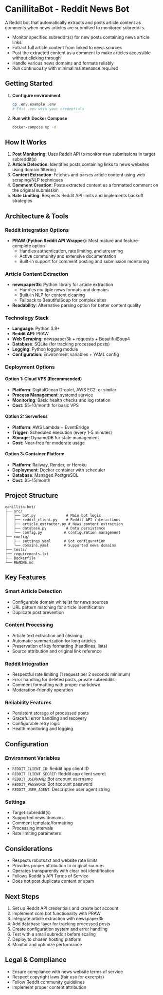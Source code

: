 # CanillitaBot - Reddit News Bot

A Reddit bot that automatically extracts and posts article content as comments when news articles are submitted to monitored subreddits.

- Monitor specified subreddit(s) for new posts containing news article links
- Extract full article content from linked to news sources
- Post the extracted content as a comment to make articles accessible without clicking through
- Handle various news domains and formats reliably
- Run continuously with minimal maintenance required

## Getting Started

1. **Configure environment**
   ```bash
   cp .env.example .env
   # Edit .env with your credentials
   ```

2. **Run with Docker Compose**
   ```bash
   docker-compose up -d
   ```

## How It Works

1. **Post Monitoring**: Uses Reddit API to monitor new submissions in target subreddit(s)
2. **Article Detection**: Identifies posts containing links to news websites using domain filtering
3. **Content Extraction**: Fetches and parses article content using web scraping/NLP techniques
4. **Comment Creation**: Posts extracted content as a formatted comment on the original submission
5. **Rate Limiting**: Respects Reddit API limits and implements backoff strategies

## Architecture & Tools

### Reddit Integration Options
- **PRAW (Python Reddit API Wrapper)**: Most mature and feature-complete option
  - Handles authentication, rate limiting, and streaming
  - Active community and extensive documentation
  - Built-in support for comment posting and submission monitoring

### Article Content Extraction
- **newspaper3k**: Python library for article extraction
  - Handles multiple news formats and domains
  - Built-in NLP for content cleaning
  - Fallback to BeautifulSoup for complex sites
- **Readability**: Alternative parsing option for better content quality

### Technology Stack
- **Language**: Python 3.9+
- **Reddit API**: PRAW
- **Web Scraping**: newspaper3k + requests + BeautifulSoup4
- **Database**: SQLite (for tracking processed posts)
- **Logging**: Python logging module
- **Configuration**: Environment variables + YAML config

### Deployment Options

#### Option 1: Cloud VPS (Recommended)
- **Platform**: DigitalOcean Droplet, AWS EC2, or similar
- **Process Management**: systemd service
- **Monitoring**: Basic health checks and log rotation
- **Cost**: $5-10/month for basic VPS

#### Option 2: Serverless
- **Platform**: AWS Lambda + EventBridge
- **Trigger**: Scheduled execution (every 1-5 minutes)
- **Storage**: DynamoDB for state management
- **Cost**: Near-free for moderate usage

#### Option 3: Container Platform
- **Platform**: Railway, Render, or Heroku
- **Deployment**: Docker container with scheduler
- **Database**: Managed PostgreSQL
- **Cost**: $5-15/month

## Project Structure
```
canillita-bot/
├── src/
│   ├── bot.py              # Main bot logic
│   ├── reddit_client.py    # Reddit API interactions
│   ├── article_extractor.py # News content extraction
│   ├── database.py         # Data persistence
│   └── config.py          # Configuration management
├── config/
│   ├── settings.yaml      # Bot configuration
│   └── domains.yaml       # Supported news domains
├── tests/
├── requirements.txt
├── Dockerfile
└── README.md
```

## Key Features

### Smart Article Detection
- Configurable domain whitelist for news sources
- URL pattern matching for article identification
- Duplicate post prevention

### Content Processing
- Article text extraction and cleaning
- Automatic summarization for long articles
- Preservation of key formatting (headlines, lists)
- Source attribution and original link reference

### Reddit Integration
- Respectful rate limiting (1 request per 2 seconds minimum)
- Error handling for deleted posts, private subreddits
- Comment formatting with proper markdown
- Moderation-friendly operation

### Reliability Features
- Persistent storage of processed posts
- Graceful error handling and recovery
- Configurable retry logic
- Health monitoring and logging

## Configuration

### Environment Variables
- `REDDIT_CLIENT_ID`: Reddit app client ID
- `REDDIT_CLIENT_SECRET`: Reddit app client secret
- `REDDIT_USERNAME`: Bot account username
- `REDDIT_PASSWORD`: Bot account password
- `REDDIT_USER_AGENT`: Descriptive user agent string

### Settings
- Target subreddit(s)
- Supported news domains
- Comment template/formatting
- Processing intervals
- Rate limiting parameters

## Considerations

- Respects robots.txt and website rate limits
- Provides proper attribution to original sources
- Operates transparently with clear bot identification
- Follows Reddit's API Terms of Service
- Does not post duplicate content or spam

## Next Steps

1. Set up Reddit API credentials and create bot account
2. Implement core bot functionality with PRAW
3. Integrate article extraction with newspaper3k
4. Add database layer for tracking processed posts
5. Create configuration system and error handling
6. Test with a small subreddit before scaling
7. Deploy to chosen hosting platform
8. Monitor and optimize performance

## Legal & Compliance

- Ensure compliance with news website terms of service
- Respect copyright laws (fair use for excerpts)
- Follow Reddit community guidelines
- Implement proper content attribution